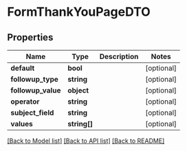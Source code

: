 # FormThankYouPageDTO

## Properties

Name | Type | Description | Notes
------------ | ------------- | ------------- | -------------
**default** | **bool** |  | [optional]
**followup_type** | **string** |  | [optional]
**followup_value** | **object** |  | [optional]
**operator** | **string** |  | [optional]
**subject_field** | **string** |  | [optional]
**values** | **string[]** |  | [optional]

[[Back to Model list]](../../README.md#models) [[Back to API list]](../../README.md#endpoints) [[Back to README]](../../README.md)
